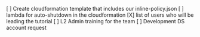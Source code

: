 [ ] Create cloudformation template that includes our inline-policy.json
[ ] lambda for auto-shutdown in the cloudformation
[X] list of users who will be leading the tutorial
[ ] L2 Admin training for the team
[ ] Development DS account request